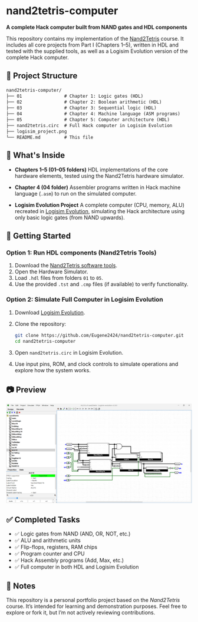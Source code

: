 # nand2tetris-computer

**A complete Hack computer built from NAND gates and HDL components**

This repository contains my implementation of the [Nand2Tetris](https://www.nand2tetris.org/) course. It includes all core projects from Part I (Chapters 1–5), written in HDL and tested with the supplied tools, as well as a Logisim Evolution version of the complete Hack computer.

## 📁 Project Structure

```
nand2tetris-computer/
├── 01                # Chapter 1: Logic gates (HDL)
├── 02                # Chapter 2: Boolean arithmetic (HDL)
├── 03                # Chapter 3: Sequential logic (HDL)
├── 04                # Chapter 4: Machine language (ASM programs)
├── 05                # Chapter 5: Computer architecture (HDL)
├── nand2tetris.circ  # Full Hack computer in Logisim Evolution
├── logisim_project.png
└── README.md         # This file
```

## 🧠 What's Inside

* **Chapters 1–5 (01–05 folders)**
  HDL implementations of the core hardware elements, tested using the Nand2Tetris hardware simulator.

* **Chapter 4 (04 folder)**
  Assembler programs written in Hack machine language (`.asm`) to run on the simulated computer.

* **Logisim Evolution Project**
  A complete computer (CPU, memory, ALU) recreated in [Logisim Evolution](https://github.com/reds-heig/logisim-evolution), simulating the Hack architecture using only basic logic gates (from NAND upwards).

## 🚀 Getting Started

### Option 1: Run HDL components (Nand2Tetris Tools)

1. Download the [Nand2Tetris software tools](https://www.nand2tetris.org/software).
2. Open the Hardware Simulator.
3. Load `.hdl` files from folders `01` to `05`.
4. Use the provided `.tst` and `.cmp` files (if available) to verify functionality.

### Option 2: Simulate Full Computer in Logisim Evolution

1. Download [Logisim Evolution](https://github.com/reds-heig/logisim-evolution/releases).
2. Clone the repository:

   ```bash
   git clone https://github.com/Eugene2424/nand2tetris-computer.git
   cd nand2tetris-computer
   ```
3. Open `nand2tetris.circ` in Logisim Evolution.
4. Use input pins, ROM, and clock controls to simulate operations and explore how the system works.

## 📷 Preview

![Preview of ALU below](logisim_project.png)


## ✅ Completed Tasks

* ✅ Logic gates from NAND (AND, OR, NOT, etc.)
* ✅ ALU and arithmetic units
* ✅ Flip-flops, registers, RAM chips
* ✅ Program counter and CPU
* ✅ Hack Assembly programs (Add, Max, etc.)
* ✅ Full computer in both HDL and Logisim Evolution

## 📘 Notes

This repository is a personal portfolio project based on the *Nand2Tetris* course. It’s intended for learning and demonstration purposes. Feel free to explore or fork it, but I’m not actively reviewing contributions.
